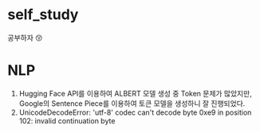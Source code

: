 # self_study
공부하자 😚

# NLP
1. Hugging Face API를 이용하여 ALBERT 모델 생성 중 Token 문제가 많았지만, Google의 Sentence Piece를 이용하여 토큰 모델을 생성하니 잘 진행되었다.
2. UnicodeDecodeError: 'utf-8' codec can't decode byte 0xe9 in position 102: invalid continuation byte
